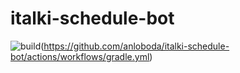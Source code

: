 # italki-schedule-bot
![build](https://github.com/anloboda/italki-schedule-bot/actions/workflows/gradle.yml/badge.svg)(https://github.com/anloboda/italki-schedule-bot/actions/workflows/gradle.yml)
